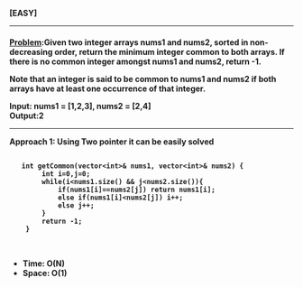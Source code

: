 <b>[EASY]</b>
<br/>

<hr/>

<h4><a href="https://leetcode.com/problems/minimum-common-value/?envType=daily-question&envId=2024-03-09">Problem</a>:Given two integer arrays nums1 and nums2, sorted in non-decreasing order, return the minimum integer common to both arrays. If there is no common integer amongst nums1 and nums2, return -1.

Note that an integer is said to be common to nums1 and nums2 if both arrays have at least one occurrence of that integer.



<b>Input:</b>  nums1 = [1,2,3], nums2 = [2,4]<br>
<b>Output:</b>2<br>

<hr>
<b>Approach 1: Using Two pointer it can be easily solved</b>

<br/>

```

   int getCommon(vector<int>& nums1, vector<int>& nums2) {
        int i=0,j=0;
        while(i<nums1.size() && j<nums2.size()){
            if(nums1[i]==nums2[j]) return nums1[i];
            else if(nums1[i]<nums2[j]) i++;
            else j++;
        }
        return -1;
    }

```

<br/>
<ul>
<li>Time: O(N)</li>
<li>Space: O(1) </li>
</ul>
